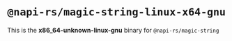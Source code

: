 # `@napi-rs/magic-string-linux-x64-gnu`

This is the **x86_64-unknown-linux-gnu** binary for `@napi-rs/magic-string`
